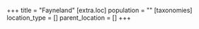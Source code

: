+++
title = "Fayneland"
[extra.loc]
population = ""
[taxonomies]
location_type = []
parent_location = []
+++

